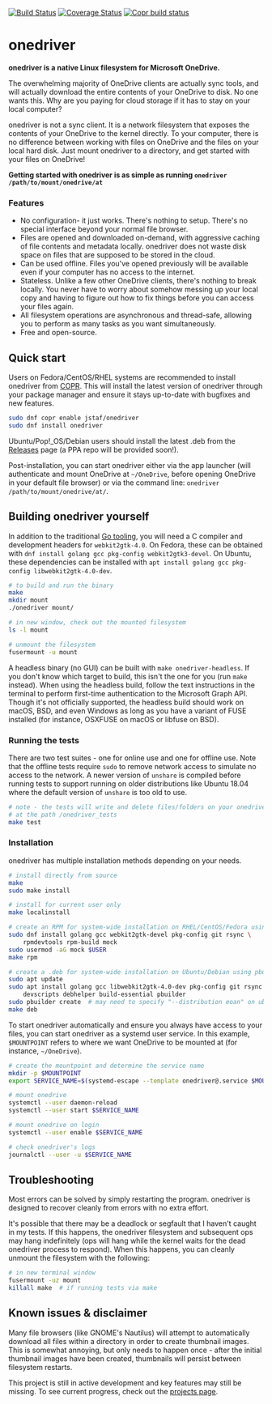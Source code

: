[![Build Status](https://travis-ci.org/jstaf/onedriver.svg?branch=master)](https://travis-ci.org/jstaf/onedriver)
[![Coverage Status](https://coveralls.io/repos/github/jstaf/onedriver/badge.svg?branch=master)](https://coveralls.io/github/jstaf/onedriver?branch=master)
[![Copr build status](https://copr.fedorainfracloud.org/coprs/jstaf/onedriver/package/onedriver/status_image/last_build.png)](https://copr.fedorainfracloud.org/coprs/jstaf/onedriver/package/onedriver/)

onedriver
======================================

**onedriver is a native Linux filesystem for Microsoft OneDrive.**

The overwhelming majority of OneDrive clients are actually sync tools, and will
actually download the entire contents of your OneDrive to disk. No one wants
this. Why are you paying for cloud storage if it has to stay on your local
computer?

onedriver is not a sync client. It is a network filesystem that exposes the
contents of your OneDrive to the kernel directly. To your computer, there is
no difference between working with files on OneDrive and the files on your
local hard disk. Just mount onedriver to a directory, and get started with
your files on OneDrive!

**Getting started with onedriver is as simple as running `onedriver /path/to/mount/onedrive/at`**

### Features

* No configuration- it just works. There's nothing to setup. There's no special
  interface beyond your normal file browser.
* Files are opened and downloaded on-demand, with aggressive caching of file 
  contents and metadata locally. onedriver does not waste disk space on files
  that are supposed to be stored in the cloud.
* Can be used offline. Files you've opened previously will be available even if 
  your computer has no access to the internet.
* Stateless. Unlike a few other OneDrive clients, there's nothing to break 
  locally. You never have to worry about somehow messing up your local copy and 
  having to figure out how to fix things before you can access your files again.
* All filesystem operations are asynchronous and thread-safe, allowing you to 
  perform as many tasks as you want simultaneously.
* Free and open-source.

## Quick start

Users on Fedora/CentOS/RHEL systems are recommended to install onedriver from 
[COPR](https://copr.fedorainfracloud.org/coprs/jstaf/onedriver/).
This will install the latest version of onedriver through your package manager 
and ensure it stays up-to-date with bugfixes and new features.

```bash
sudo dnf copr enable jstaf/onedriver
sudo dnf install onedriver
```

Ubuntu/Pop!_OS/Debian users should install the latest .deb from the 
[Releases](https://github.com/jstaf/onedriver/releases) page
(a PPA repo will be provided soon!).

Post-installation, you can start onedriver either via the app launcher 
(will authenticate and mount OneDrive at `~/OneDrive`, 
before opening OneDrive in your default file browser)
or via the command line: `onedriver /path/to/mount/onedrive/at/`.

## Building onedriver yourself

In addition to the traditional [Go tooling](https://golang.org/dl/), 
you will need a C compiler and development headers for `webkit2gtk-4.0`. 
On Fedora, these can be obtained with 
`dnf install golang gcc pkg-config webkit2gtk3-devel`. 
On Ubuntu, these dependencies can be installed with
`apt install golang gcc pkg-config libwebkit2gtk-4.0-dev`.

```bash
# to build and run the binary
make
mkdir mount
./onedriver mount/

# in new window, check out the mounted filesystem
ls -l mount

# unmount the filesystem
fusermount -u mount
```

A headless binary (no GUI) can be built with `make onedriver-headless`.
If you don't know which target to build, this isn't the one for you (run
`make` instead). When using the headless build, follow the text instructions
in the terminal to perform first-time authentication to the Microsoft Graph
API. Though it's not officially supported, the headless build should work on
macOS, BSD, and even Windows as long as you have a variant of FUSE installed
(for instance, OSXFUSE on macOS or libfuse on BSD).

### Running the tests

There are two test suites - one for online use and one for offline use. Note 
that the offline tests require `sudo` to remove network access to simulate no 
access to the network. A newer version of `unshare` is compiled before running
tests to support running on older distributions like Ubuntu 18.04 where the
default version of `unshare` is too old to use.

```bash
# note - the tests will write and delete files/folders on your onedrive account
# at the path /onedriver_tests
make test
```

### Installation

onedriver has multiple installation methods depending on your needs.

```bash
# install directly from source
make
sudo make install

# install for current user only
make localinstall

# create an RPM for system-wide installation on RHEL/CentOS/Fedora using mock
sudo dnf install golang gcc webkit2gtk-devel pkg-config git rsync \
    rpmdevtools rpm-build mock
sudo usermod -aG mock $USER
make rpm

# create a .deb for system-wide installation on Ubuntu/Debian using pbuilder
sudo apt update
sudo apt install golang gcc libwebkit2gtk-4.0-dev pkg-config git rsync \
    devscripts debhelper build-essential pbuilder
sudo pbuilder create  # may need to specify "--distribution eoan" on ubuntu
make deb
```

To start onedriver automatically and ensure you always have access to your files,
you can start onedriver as a systemd user service. In this example, `$MOUNTPOINT`
refers to where we want OneDrive to be mounted at (for instance, `~/OneDrive`).

```bash
# create the mountpoint and determine the service name
mkdir -p $MOUNTPOINT
export SERVICE_NAME=$(systemd-escape --template onedriver@.service $MOUNTPOINT)

# mount onedrive
systemctl --user daemon-reload
systemctl --user start $SERVICE_NAME

# mount onedrive on login
systemctl --user enable $SERVICE_NAME

# check onedriver's logs
journalctl --user -u $SERVICE_NAME
```

## Troubleshooting

Most errors can be solved by simply restarting the program. onedriver is
designed to recover cleanly from errors with no extra effort.

It's possible that there may be a deadlock or segfault that I haven't caught in 
my tests. If this happens, the onedriver filesystem and subsequent ops may hang
indefinitely (ops will hang while the kernel waits for the dead onedriver 
process to respond). When this happens, you can cleanly unmount the filesystem 
with the following:

```bash
# in new terminal window
fusermount -uz mount
killall make  # if running tests via make
```

## Known issues & disclaimer

Many file browsers (like GNOME's Nautilus) will attempt to automatically 
download all files within a directory in order to create thumbnail images.
This is somewhat annoying, but only needs to happen once - after the initial
thumbnail images have been created, thumbnails will persist between
filesystem restarts.

This project is still in active development and key features may still be
missing. To see current progress, check out the 
[projects page](https://github.com/jstaf/onedriver/projects/1). 
